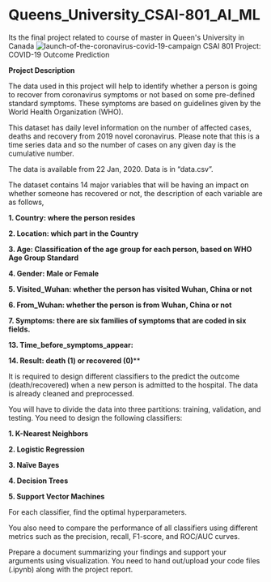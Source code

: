 # Queens_University_CSAI-801_AI_ML
Its the final project related to course of master in Queen's University in Canada 
![launch-of-the-coronavirus-covid-19-campaign](https://github.com/Bilal-Elhlwany/Queens_University_CSAI-801_AI_ML/assets/100938358/09a3fefa-b897-4c8d-a5b8-c520bd12e9af)
CSAI 801 Project: COVID-19 Outcome Prediction

**Project Description**

The data used in this project will help to identify whether a person is going to recover from coronavirus symptoms or not based on some pre-defined standard symptoms. These symptoms are based on guidelines given by the World Health Organization (WHO).

This dataset has daily level information on the number of affected cases, deaths and recovery from 2019 novel coronavirus. Please note that this is a time series data and so the number of cases on any given day is the cumulative number.

The data is available from 22 Jan, 2020. Data is in “data.csv”.

The dataset contains 14 major variables that will be having an impact on whether someone has recovered or not, the description of each variable are as follows,

**1. Country: where the person resides**

**2. Location: which part in the Country**

**3. Age: Classification of the age group for each person, based on WHO Age Group Standard**

**4. Gender: Male or Female**

**5. Visited_Wuhan: whether the person has visited Wuhan, China or not**

**6. From_Wuhan: whether the person is from Wuhan, China or not**

**7. Symptoms: there are six families of symptoms that are coded in six fields.**

**13. Time_before_symptoms_appear:**

**14. Result: death (1) or recovered (0)****

It is required to design different classifiers to the predict the outcome (death/recovered) when a new person is admitted to the hospital. The data is already cleaned and preprocessed.

You will have to divide the data into three partitions: training, validation, and testing. You need to design the following classifiers:

**1. K-Nearest Neighbors**

**2. Logistic Regression**

**3. Naïve Bayes**

**4. Decision Trees**

**5. Support Vector Machines**

For each classifier, find the optimal hyperparameters.

You also need to compare the performance of all classifiers using different metrics such as the precision, recall, F1-score, and ROC/AUC curves.

Prepare a document summarizing your findings and support your arguments using visualization. You need to hand out/upload your code files (.ipynb) along with the project report.
